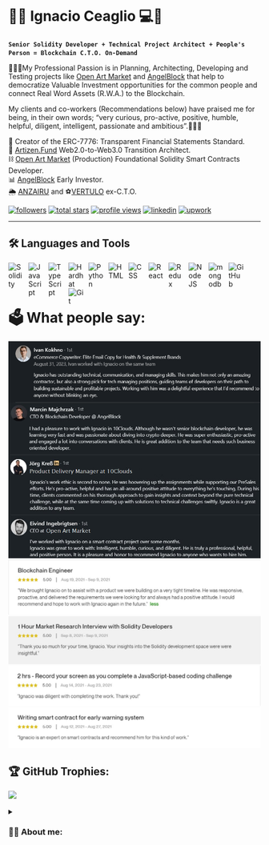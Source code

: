 # 👨‍💻 Ignacio Ceaglio 💻🚀

**`Senior Solidity Developer + Technical Project Architect + People's Person = Blockchain C.T.O. On-Demand`**

👨🏻‍💻My Professional Passion is in Planning, Architecting, Developing and Testing projects like [Open Art Market](https://openartmarket.com) and [AngelBlock](https://www.angelblock.io) that help to democratize Valuable Investment opportunities for the common people and connect Real Word Assets (R.W.A.) to the Blockchain.                                                                                   

My clients and co-workers (Recommendations below) have praised me for being, in their own words; “very curious, pro-active, positive, humble, helpful, diligent, intelligent, passionate and ambitious”.👨🏻‍💻    


📜 Creator of the ERC-7776: Transparent Financial Statements Standard.                                                                                                                                        
🔭 [Artizen.Fund](https://www.artizen.fund) Web2.0-to-Web3.0 Transition Architect.                                                                                                             
⛓ [Open Art Market](https://openartmarket.com) (Production) Foundational Solidity Smart Contracts Developer.                                                                             
📊 [AngelBlock](https://www.angelblock.io) Early Investor.                                                                                                                                                    
🌦 [ANZAIRU](https://anzairu.com) and ⚽️[VERTULO](https://vertulo.com) ex-C.T.O.


   <p align="left">
      <a href="https://github.com/Nachoxt17?tab=followers">
         <img alt="followers" title="Follow me on Github" src="https://custom-icon-badges.demolab.com/github/followers/Nachoxt17?color=236ad3&labelColor=1155ba&style=for-the-badge&logo=person-add&label=Follow&logoColor=white"/></a>
      <a href="https://github.com/Nachoxt17?tab=repositories&sort=stargazers">
         <img alt="total stars" title="Total Stars on GitHub" src="https://custom-icon-badges.demolab.com/github/stars/Nachoxt17?color=55960c&style=for-the-badge&labelColor=488207&logo=star"/></a>
     <a href="https://visitcount.itsvg.in">
         <img alt="profile views" title="Profile Views" src="https://visitcount.itsvg.in/api?id=Nachoxt17&icon=5&color=9"/></a>
     <a href="https://linkedin.com/in/ignacioceaglio">
         <img alt="linkedin" title="LinkedIn" src="https://img.shields.io/badge/linkedin-%23007ACC.svg?style=for-the-badge&logo=linkedin&logoColor=white"/></a>
     <a href="https://www.upwork.com/freelancers/~01016dcdaa54e14741?s=1044578476142100518">
         <img alt="upwork" title="UpWork" src="https://img.shields.io/badge/upwork-%234ea94b.svg?style=for-the-badge&logo=upwork&logoColor=white"/></a>
   </p>
   
---

## 🛠️ Languages and Tools

<img align="left" alt="Solidity" width="30px" style="padding-right:10px;" src="https://cdn.jsdelivr.net/gh/devicons/devicon/icons/solidity/solidity-plain.svg" />
<img align="left" alt="JavaScript" width="30px" style="padding-right:10px;" src="https://cdn.jsdelivr.net/gh/devicons/devicon/icons/javascript/javascript-plain.svg" />
<img align="left" alt="TypeScript" width="30px" style="padding-right:10px;" src="https://cdn.jsdelivr.net/gh/devicons/devicon/icons/typescript/typescript-plain.svg" />
<img align="left" alt="Hardhat" width="30px" style="padding-right:10px;" src="https://cdn.jsdelivr.net/gh/devicons/devicon/icons/hardhat/hardhat-original.svg" />
<img align="left" alt="Python" width="30px" style="padding-right:10px;" src="https://cdn.jsdelivr.net/gh/devicons/devicon/icons/python/python-original.svg" />
<img align="left" alt="HTML" width="30px" style="padding-right:10px;" src="https://cdn.jsdelivr.net/gh/devicons/devicon/icons/html5/html5-plain.svg" />
<img align="left" alt="CSS" width="30px" style="padding-right:10px;" src="https://cdn.jsdelivr.net/gh/devicons/devicon/icons/css3/css3-plain.svg" />
<img align="left" alt="React" width="30px" style="padding-right:10px;" src="https://cdn.jsdelivr.net/gh/devicons/devicon/icons/react/react-original.svg" />
<img align="left" alt="Redux" width="30px" style="padding-right:10px;" src="https://cdn.jsdelivr.net/gh/devicons/devicon/icons/redux/redux-original.svg" />
<img align="left" alt="NodeJS" width="30px" style="padding-right:10px;" src="https://cdn.jsdelivr.net/gh/devicons/devicon/icons/nodejs/nodejs-original.svg" />
<img align="left" alt="mongodb" width="30px" style="padding-right:10px;" src="https://cdn.jsdelivr.net/gh/devicons/devicon/icons/mongodb/mongodb-plain.svg" />
<img align="left" alt="GitHub" width="30px" style="padding-right:10px;" src="https://cdn.jsdelivr.net/gh/devicons/devicon/icons/github/github-original.svg" />
<img align="left" alt="Git" width="30px" style="padding-right:10px;" src="https://cdn.jsdelivr.net/gh/devicons/devicon/icons/git/git-original.svg" />
<br />
<br />                                    
<br />

# 🗳️ What people say:

<img alt="Reviews in Linkedin" src="./Reviews_In_Linkedin.png" style="width: 1062px;">
<img alt="Review in UpWork #1" src="./Review_In-UpWork_1.jpg">
<img alt="Review in UpWork #2" src="./Review_In-UpWork_2.jpg">
<img alt="Review in UpWork #3" src="./Review_In-UpWork_3.jpg">
<img alt="Review in UpWork #4" src="./Review_In-UpWork_4.jpg">

<!--
## 📊 GitHub Stats:
![](https://github-readme-stats.vercel.app/api?username=Nachoxt17&theme=nightowl&hide_border=false&include_all_commits=true&count_private=false)<br/>
-->

## 🏆 GitHub Trophies:
![](https://github-profile-trophy.vercel.app/?username=Nachoxt17&theme=darkhub&no-frame=true&no-bg=false&margin-w=4)                                                                                                

<details>
 <summary><h3>👨‍💻 About me:</h3></summary>

👨🏼‍💻Blockchain C.T.O./Tech Guy for Hire💻:
🤔Are you a Blockchain Start-Up that doesn't have a C.T.O./Have one without Real Life Coding Skills?🤔 💢No problem! I can support you if you Temporarily need a C.T.O. for:                              

✳️ Hiring a Software Development/Technical Talent for creating your M.V.P.                                                                                                                                    
✳️ Understanding the processes and struggles of Blockchain Software Development.                                                                                                                              
✔️"It's not about the finished Product; it's about the Process".                                                                                                                                              
✔️"It's not about Coding, it's about Communication".                                                                                                                                                          
✅I Understand for you the Complex Technical things that you need to know, and I Communicate for you to the Developers the needs that you don't know how to explain.                                          
  
📔I feel very comfortable teaching things to others and leading small teams.                                                                                                                                     
📈Passionate about Investments, GeoPolitics and Economics.                                                                                                                                                       
📚I am very ambitious and curious and I am continually learning new things.                                                                                                                                                                                                                                                                            
                                                                                              
⌨️I get a lot of messages from recruiters. To respect both of our time, instead of messaging me, please fill out this form:
https://forms.gle/tdW6E2nHVWxmAh9Z9
</details>

